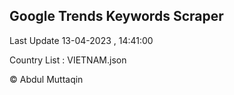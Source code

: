 

## Google Trends Keywords Scraper 
 
Last Update 13-04-2023 , 14:41:00

Country List :
VIETNAM.json



© Abdul Muttaqin 
